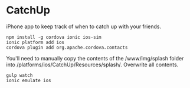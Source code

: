 CatchUp
=======

iPhone app to keep track of when to catch up with your friends.

    npm install -g cordova ionic ios-sim
    ionic platform add ios
    cordova plugin add org.apache.cordova.contacts

You'll need to manually copy the contents of the /www/img/splash folder into /platforms/ios/CatchUp/Resources/splash/.  Overwrite all contents.

    gulp watch
    ionic emulate ios
